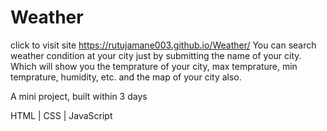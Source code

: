 # Weather
click to visit site https://rutujamane003.github.io/Weather/
You can search weather condition at your city just by submitting the name of your city. Which will show you the temprature of your city, max temprature, min temprature, humidity, etc. and the map of your city also.

A mini project, built within 3 days



HTML | CSS | JavaScript
